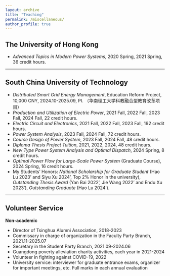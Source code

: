 ```yaml
---
layout: archive
title: "Teaching"
permalink: /miscellaneous/
author_profile: true
---
```


## The University of Hong Kong
-  *Advanced Topics in Modern Power Systems*, 2020 Spring, 2021 Spring, 36 credit hours.

---

## South China University of Technology
- *Distributed Smart Grid Energy Management*, Education Reform Project, 10,000 CNY, 2024.10-2025.09, PI. （华南理工大学科教融合型教育改革项目）
- *Production and Utilization of Electric Power*, 2021 Fall, 2022 Fall, 2023 Fall, 2024 Fall, 22 credit hours.
- *Electric Circuit and Electronics*, 2021 Fall, 2022 Fall, 2023 Fall, 192 credit hours.
- *Power System Analysis*, 2023 Fall, 2024 Fall, 72 credit hours.
- *Course Design of Power System*, 2023 Fall, 2024 Fall, 48 credit hours.
- *Diploma Thesis Project Tuition*, 2021, 2022, 2024, 48 credit hours.
- *New Type Power System Analysis and Optimal Dispatch*, 2024 Spring, 8 credit hours.
- *Optimal Power Flow for Large-Scale Power System* (Graduate Course), 2024 Spring, 16 credit hours.
- My Students’ Honors: *National Scholarship for Graduate Student* (Hao Lu 2023’ and Siyu Xu 2024’, Top 2% Honor in the university), *Outstanding Thesis Award* (Yan Bai 2022’, Jie Wang 2022’ and Endu Xu 2023’), *Outstanding Graduate* (Hao Lu 2024’).

---
## Volunteer Service
**Non-academic**
- Director of Tsinghua Alumni Association, 2018-2023
- Commissary in charge of organization in the Faculty Party Branch, 2021.11-2025.07
- Secretary in the Student Party Branch, 2021.09-2024.06
- Guangdong poverty alleviation charity activities, each year in 2021-2024
- Volunteer in fighting against COVID-19, 2022
- University service: interviewer for graduate entrance exams, organizer for important meetings, etc. Full marks in each annual evaluation

